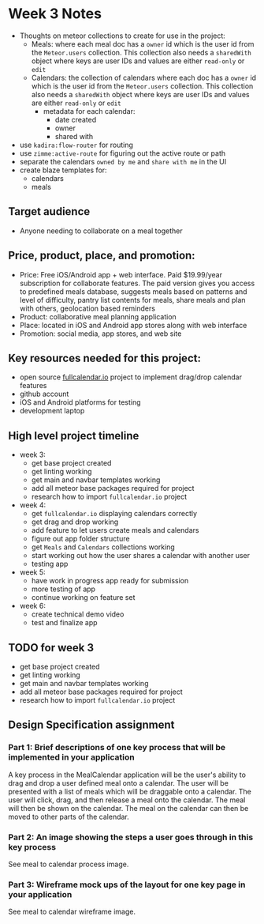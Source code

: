 # Week 3 Notes

* Thoughts on meteor collections to create for use in the project:
    * Meals: where each meal doc has a `owner` id which is the user id
    from the `Meteor.users` collection.  This collection also needs a `sharedWith`
    object where keys are user IDs and values are either `read-only` or `edit`
    * Calendars: the collection of calendars where each doc has a `owner` id which is the
    user id from the `Meteor.users` collection.  This collection also needs a `sharedWith`
    object where keys are user IDs and values are either `read-only` or `edit`
        * metadata for each calendar: 
            * date created
            * owner
            * shared with
* use `kadira:flow-router` for routing
* use `zimme:active-route` for figuring out the active route or path
* separate the calendars `owned by me` and `share with me` in the UI
* create blaze templates for:
    * calendars
    * meals

## Target audience
* Anyone needing to collaborate on a meal together

## Price, product, place, and promotion:
* Price: Free iOS/Android app + web interface. Paid $19.99/year subscription for collaborate features.
The paid version gives you access to predefined meals database, suggests meals based 
on patterns and level of difficulty, pantry list contents for meals, share meals 
and plan with others, geolocation based reminders
* Product: collaborative meal planning application
* Place: located in iOS and Android app stores along with web interface
* Promotion: social media, app stores, and web site

## Key resources needed for this project:
* open source [fullcalendar.io](http://fullcalendar.io/) project to implement drag/drop calendar features
* github account 
* iOS and Android platforms for testing
* development laptop

## High level project timeline
* week 3:
    * get base project created
    * get linting working
    * get main and navbar templates working
    * add all meteor base packages required for project
    * research how to import `fullcalendar.io` project
* week 4:
    * get `fullcalendar.io` displaying calendars correctly
    * get drag and drop working
    * add feature to let users create meals and calendars
    * figure out app folder structure
    * get `Meals` and `Calendars` collections working
    * start working out how the user shares a calendar with another user
    * testing app
* week 5:
    * have work in progress app ready for submission
    * more testing of app
    * continue working on feature set
* week 6:
    * create technical demo video
    * test and finalize app

## TODO for week 3
* get base project created
* get linting working
* get main and navbar templates working
* add all meteor base packages required for project
* research how to import `fullcalendar.io` project

## Design Specification assignment

### Part 1: Brief descriptions of one key process that will be implemented in your application

A key process in the MealCalendar application will be the user's ability to drag and drop
a user defined meal onto a calendar.  The user will be presented with a list of meals which
will be draggable onto a calendar. The user will click, drag, and then release a meal onto 
the calendar.  The meal will then be shown on the calendar.  The meal on the calendar can then
be moved to other parts of the calendar. 

### Part 2: An image showing the steps a user goes through in this key process
See meal to calendar process image.

### Part 3: Wireframe mock ups of the layout for one key page in your application
See meal to calendar wireframe image.
